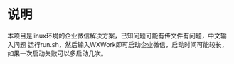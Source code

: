 # 说明
本项目是linux环境的企业微信解决方案，已知问题可能有传文件有问题，中文输入问题
运行run.sh，然后输入WXWork即可启动企业微信，启动时间可能较长，如果一次启动失败可以多启动几次。